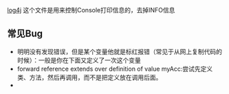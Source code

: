 

[log4j](src/log4j.properties) 这个文件是用来控制Console打印信息的，去掉INFO信息


## 常见Bug
- 明明没有发现错误，但是某个变量他就是标红报错（常见于从网上复制代码的时候）：一般是你在下面又定义了一次这个变量
- forward reference extends over definition of value
  myAcc:尝试先定义类、方法，然后再调用，而不是把定义放在调用后面。
-
